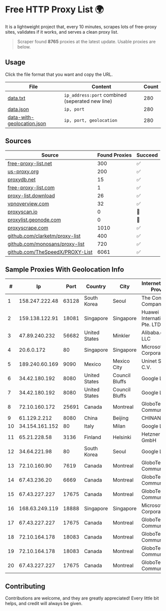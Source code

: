 
# Free HTTP Proxy List 🌍

It is a lightweight project that, every 10 minutes, scrapes lots of free-proxy sites, validates if it works, and serves a clean proxy list.


> Scraper found **8765** proxies at the latest update. Usable proxies are below.

## Usage

Click the file format that you want and copy the URL.


|File|Content|Count|
|----|-------|-----|
|[data.txt](https://raw.githubusercontent.com/themiralay/Proxy-List-World/master/data.txt)|`ip_address:port` combined (seperated new line)|280|
|[data.json](https://raw.githubusercontent.com/themiralay/Proxy-List-World/master/data.json)|`ip, port`|280|
|[data-with-geolocation.json](https://raw.githubusercontent.com/themiralay/Proxy-List-World/master/data-with-geolocation.json)|`ip, port, geolocation`|280|

## Sources

|Source|Found Proxies|Succeed|
|------|-------------|-------|
|[free-proxy-list.net](https://free-proxy-list.net)|300|✅|
|[us-proxy.org](https://www.us-proxy.org)|200|✅|
|[proxydb.net](http://proxydb.net)|15|✅|
|[free-proxy-list.com](https://free-proxy-list.com/?page=&port=&type%5B%5D=http&type%5B%5D=https&up_time=0&search=Search)|1|✅|
|[proxy-list.download](https://www.proxy-list.download/HTTP)|26|✅|
|[vpnoverview.com](https://vpnoverview.com/privacy/anonymous-browsing/free-proxy-servers)|32|✅|
|[proxyscan.io](https://www.proxyscan.io)|0|🚫|
|[proxylist.geonode.com](https://proxylist.geonode.com/api/proxy-list?limit=300&page=1&sort_by=lastChecked&sort_type=desc&protocols=http,https)|0|🚫|
|[proxyscrape.com](https://api.proxyscrape.com/v2/?request=displayproxies&protocol=http&timeout=10000&country=all&ssl=all&anonymity=all)|1010|✅|
|[github.com/clarketm/proxy-list](https://raw.githubusercontent.com/clarketm/proxy-list/master/proxy-list-raw.txt)|400|✅|
|[github.com/monosans/proxy-list](https://raw.githubusercontent.com/monosans/proxy-list/main/proxies/http.txt)|720|✅|
|[github.com/TheSpeedX/PROXY-List](https://raw.githubusercontent.com/TheSpeedX/PROXY-List/master/http.txt)|6061|✅|


## Sample Proxies With Geolocation Info

|#|Ip|Port|Country|City|Internet Service Provider|
|-|--|----|-------|----|-------------------------|
|1|158.247.222.48|63128|South Korea|Seoul|The Constant Company, LLC|
|2|159.138.122.91|18081|Singapore|Singapore|Huawei International Pte. LTD|
|3|47.89.240.232|56682|United States|Minkler|Alibaba.com LLC|
|4|20.6.0.172|80|Singapore|Singapore|Microsoft Corporation|
|5|189.240.60.169|9090|Mexico|Mexico City|Uninet S.A. de C.V.|
|6|34.42.180.192|8080|United States|Council Bluffs|Google LLC|
|7|34.42.180.192|8080|United States|Council Bluffs|Google LLC|
|8|72.10.160.172|25691|Canada|Montreal|GloboTech Communications|
|9|61.129.2.212|8080|China|Beijing|CHINANET|
|10|34.154.161.152|80|Italy|Milan|Google LLC|
|11|65.21.228.58|3136|Finland|Helsinki|Hetzner Online GmbH|
|12|34.64.221.98|80|South Korea|Seoul|Google LLC|
|13|72.10.160.90|7619|Canada|Montreal|GloboTech Communications|
|14|67.43.236.20|6669|Canada|Montreal|GloboTech Communications|
|15|67.43.227.227|17675|Canada|Montreal|GloboTech Communications|
|16|168.63.249.119|18888|Singapore|Singapore|Microsoft Corporation|
|17|67.43.227.227|17675|Canada|Montreal|GloboTech Communications|
|18|72.10.164.178|18083|Canada|Montreal|GloboTech Communications|
|19|72.10.164.178|18083|Canada|Montreal|GloboTech Communications|
|20|67.43.227.227|17675|Canada|Montreal|GloboTech Communications|



## Contributing

Contributions are welcome, and they are greatly appreciated! Every
little bit helps, and credit will always be given.

